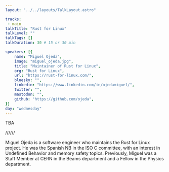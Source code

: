 ```yaml
---
layout: "../../layouts/TalkLayout.astro"

tracks: 
 - main
talkTitle: "Rust for Linux"
talkLevel: ""
talkTags: []
talkDuration: 30 # 15 or 30 min

speakers: [{
    name: "Miguel Ojeda",
    image: "miguel_ojeda.jpg",
    title: "Maintainer of Rust for Linux",
    org: "Rust for Linux",
    url: "https://rust-for-linux.com/",
    bluesky: "",
    linkedin: "https://www.linkedin.com/in/ojedamiguel/",
    twitter: "",
    mastodon: "",
    github: "https://github.com/ojeda",
}]
day: "wednesday"
---
```


TBA

////// <!-- sepatator between abstract and bio -->

Miguel Ojeda is a software engineer who maintains the Rust for Linux project. He was the Spanish NB in the ISO C committee, with an interest in Undefined Behavior and memory safety topics. Previously, Miguel was a Staff Member at CERN in the Beams department and a Fellow in the Physics department.


